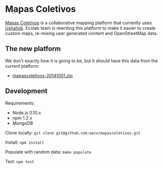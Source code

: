 # Mapas Coletivos

[Mapas Coletivos](http://www.mapascoletivos.com.br) is a collaborative mapping platform that currently uses  [Ushahidi](http://www.ushahidi.com/). Ecolab team is rewriting this platform to make it easier to create custom maps, re-mixing user generated content and OpenStreetMap data.

## The new platform

We don't exactly how it is going to be, but it should have this data from the current platform:

* [mapascoletivos-20141001.zip](https://dl.dropboxusercontent.com/u/3291375/mapascoletivos/mapascoletivos-20141001.zip)


## Development

Requirements:

* Node.js 0.10.x
* npm 1.2.x
* MongoDB

Clone locally: `git clone git@github.com:oeco/mapascoletivos.git`

Install: `npm install`

Populate with random data: `make populate` 

Test: `npm test`
